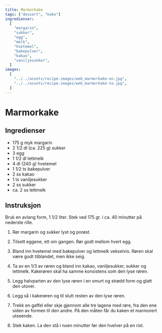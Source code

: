 ```yaml
---
title: Marmorkake
tags: ["dessert", "kake"]
ingredienser:
  [
    "margarin",
    "sukker",
    "egg",
    "melk",
    "hvetemel",
    "bakepulver",
    "kakao",
    "vaniljesukker",
  ]
images:
  [
    "../../assets/recipe-images/web_marmorkake-en.jpg",
    "../../assets/recipe-images/web_marmorkake-to.jpg",
  ]
---
```


# Marmorkake

## Ingredienser

- 175 g myk margarin
- 2 1/2 dl (ca. 225 g) sukker
- 3 egg
- 1 1/2 dl lettmelk
- 4 dl (240 g) hvetemel
- 1 1/2 ts bakepulver
- 2 ss kakao
- 1 ts vaniljesukker
- 2 ss sukker
- ca. 2 ss lettmelk

## Instruksjon

Bruk en avlang form, 1 1/2 liter. Stek ved 175 gr. i ca. 40 minutter på nederste rille.

1. Rør margarin og sukker lyst og porøst.

2. Tilsett eggene, ett om gangen. Rør godt mellom hvert egg.

3. Bland inn hvetemel med bakepulver og lettmelk vekselvis. Røren skal være godt tilblandet, men ikke seig.

4. Ta av en 1/3 av røren og bland inn kakao, vaniljesukker, sukker og lettmelk. Kakerøren skal ha samme konsistens som den lyse røren.

5. Legg halvparten av den lyse røren i en smurt og strødd form og glatt den utover.

6. Legg så i kakerøren og til slutt resten av den lyse røren.

7. Trekk en gaffel eller skje gjennom alle tre lagene med røre, fra den ene siden av formen til den andre. På den måten får du kaken et marmorert utseende.

8. Stek kaken. La den stå i noen minutter før den hvelver på en rist.
